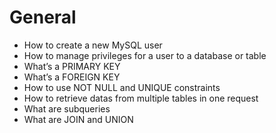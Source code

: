 # General

*    How to create a new MySQL user
*    How to manage privileges for a user to a database or table
*    What’s a PRIMARY KEY
*    What’s a FOREIGN KEY
*    How to use NOT NULL and UNIQUE constraints
*    How to retrieve datas from multiple tables in one request
*    What are subqueries
*    What are JOIN and UNION
